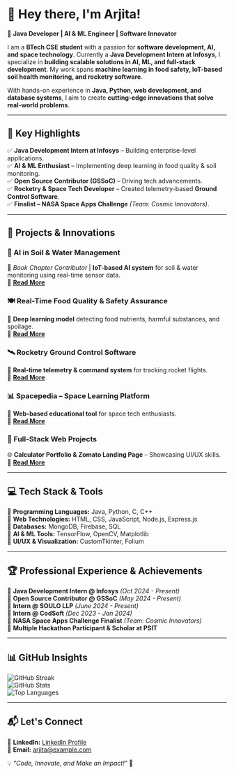 # 👋 Hey there, I'm Arjita!  

🚀 **Java Developer | AI & ML Engineer | Software Innovator**  

I am a **BTech CSE student** with a passion for **software development, AI, and space technology**. Currently a **Java Development Intern at Infosys**, I specialize in **building scalable solutions in AI, ML, and full-stack development**. My work spans **machine learning in food safety, IoT-based soil health monitoring, and rocketry software**.  

With hands-on experience in **Java, Python, web development, and database systems**, I aim to create **cutting-edge innovations that solve real-world problems**.  

---

## 🌟 **Key Highlights**  
✅ **Java Development Intern at Infosys** – Building enterprise-level applications.  
✅ **AI & ML Enthusiast** – Implementing deep learning in food quality & soil monitoring.  
✅ **Open Source Contributor (GSSoC)** – Driving tech advancements.  
✅ **Rocketry & Space Tech Developer** – Created telemetry-based **Ground Control Software**.  
✅ **Finalist – NASA Space Apps Challenge** *(Team: Cosmic Innovators)*.  

---

## 🚀 **Projects & Innovations**  

### 🌱 AI in Soil & Water Management  
📖 *Book Chapter Contributor* | **IoT-based AI system** for soil & water monitoring using real-time sensor data.  
🔗 **[Read More](#)**  

### 🍽 Real-Time Food Quality & Safety Assurance  
🧠 **Deep learning model** detecting food nutrients, harmful substances, and spoilage.  
🔗 **[Read More](#)**  

### 🛰 Rocketry Ground Control Software  
📡 **Real-time telemetry & command system** for tracking rocket flights.  
🔗 **[Read More](#)**  

### 📊 Spacepedia – Space Learning Platform  
🌌 **Web-based educational tool** for space tech enthusiasts.  
🔗 **[Read More](#)**  

### 🔢 Full-Stack Web Projects  
🌐 **Calculator Portfolio & Zomato Landing Page** – Showcasing UI/UX skills.  
🔗 **[Read More](#)**  

---

## 💻 **Tech Stack & Tools**  
🔹 **Programming Languages:** Java, Python, C, C++  
🔹 **Web Technologies:** HTML, CSS, JavaScript, Node.js, Express.js  
🔹 **Databases:** MongoDB, Firebase, SQL  
🔹 **AI & ML Tools:** TensorFlow, OpenCV, Matplotlib  
🔹 **UI/UX & Visualization:** CustomTkinter, Folium  

---

## 🏆 **Professional Experience & Achievements**  

🔹 **Java Development Intern @ Infosys** *(Oct 2024 - Present)*  
🔹 **Open Source Contributor @ GSSoC** *(May 2024 - Present)*  
🔹 **Intern @ SOULO LLP** *(June 2024 - Present)*  
🔹 **Intern @ CodSoft** *(Dec 2023 - Jan 2024)*  
🔹 **NASA Space Apps Challenge Finalist** *(Team: Cosmic Innovators)*  
🔹 **Multiple Hackathon Participant & Scholar at PSIT**  

---

## 📊 **GitHub Insights**  
![GitHub Streak](https://github-readme-streak-stats.herokuapp.com/?user=arjita&theme=radical)  
![GitHub Stats](https://github-readme-stats.vercel.app/api?username=arjita&show_icons=true&theme=radical)  
![Top Languages](https://github-readme-stats.vercel.app/api/top-langs/?username=arjita&layout=compact&theme=radical)  

---

## 📬 **Let's Connect**  
🔗 **LinkedIn:** [LinkedIn Profile](https://www.linkedin.com/in/arjita/)  
📧 **Email:** arjita@example.com  

💡 *"Code, Innovate, and Make an Impact!"* 🚀  
